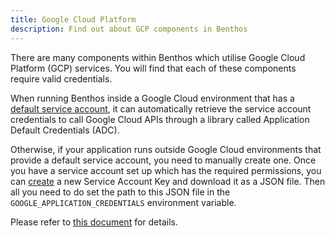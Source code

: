 ```yaml
---
title: Google Cloud Platform
description: Find out about GCP components in Benthos
---
```


There are many components within Benthos which utilise Google Cloud Platform (GCP) services. You will find that each of
these components require valid credentials.

When running Benthos inside a Google Cloud environment that has a
[default service account](https://cloud.google.com/iam/docs/service-accounts#default), it can automatically retrieve the
service account credentials to call Google Cloud APIs through a library called Application Default Credentials (ADC).

Otherwise, if your application runs outside Google Cloud environments that provide a default service account, you need
to manually create one. Once you have a service account set up which has the required permissions, you can
[create](https://console.cloud.google.com/apis/credentials/serviceaccountkey) a new Service Account Key and download it
as a JSON file. Then all you need to do set the path to this JSON file in the `GOOGLE_APPLICATION_CREDENTIALS`
environment variable.

Please refer to [this document](https://cloud.google.com/docs/authentication/production) for details.
